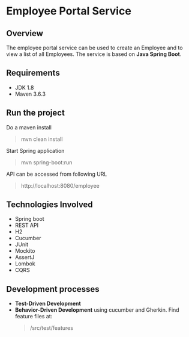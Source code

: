 # Employee Portal Service

## Overview
The employee portal service can be used to create an Employee and to view a list of all Employees. The service is based on **Java Spring Boot**. 

## Requirements
- JDK 1.8
- Maven 3.6.3

## Run the project
Do a maven install
> mvn clean install

Start Spring application
> mvn spring-boot:run

API can be accessed from following URL
> http://localhost:8080/employee

## Technologies Involved
- Spring boot
- REST API
- H2
- Cucumber
- JUnit 
- Mockito
- AssertJ
- Lombok
- CQRS

## Development processes
- **Test-Driven Development**
- **Behavior-Driven Development** using cucumber and Gherkin. Find feature files at: 
    > /src/test/features